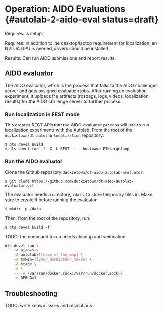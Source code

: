 # Operation: AIDO Evaluations {#autolab-2-aido-eval status=draft}

<div class='requirements' markdown="1">

Requires: [](#autolab-2-localization) is setup.

Requires: In addition to the desktop/laptop requirement for localization, an NVIDIA GPU is needed, drivers should be installed

Results: Can run AIDO submissions and report results.

<!-- Next Steps: put next steps here -->
</div>


## AIDO evaluator

The AIDO evaluator, which is the process that talks to the AIDO challenges server and gets assigned evaluation jobs. After running an evaluation experiment, it uploads the artifacts (rosbags, logs, videos, localization results) for the AIDO challenge server to further process.

### Run localization in REST mode

This creates REST APIs that the AIDO evaluator process will use to run localization experiments with the Autolab. From the root of the `duckietown/dt-autolab-localization` repository:

    $ dts devel build
    $ dts devel run -f -X -L REST -- --hostname ETHlargeloop

### Run the AIDO evaluator

Clone the Github repository `duckietown/dt-aido-autolab-evaluator`.

    $ git clone https://github.com/duckietown/dt-aido-autolab-evaluator.git

The evaluator needs a directory, `/data`, to store temporary files in. Make sure to create it before running the evaluator.

    $ mkdir -p /data

Then, from the root of the repository, run:

    $ dts devel build -f

TODO: the command to run needs cleanup and verification

```bash
dts devel run \
    -A aido=5 \
    -A autolab=![name_of_the_map] \
    -A token=![your_duckietown_token] \
    -A stage \
    -X \
    -- -v /var/run/docker.sock:/var/run/docker.sock \
    -e DEBUG=1
```

## Troubleshooting
TODO: write known issues and resolutions